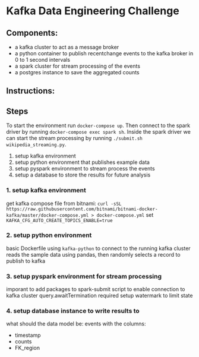 # Kafka Data Engineering Challenge

## Components:
* a kafka cluster to act as a message broker
* a python container to publish recentchange events to the kafka broker in 0 to 1 second intervals
* a spark cluster for stream processing of the events
* a postgres instance to save the aggregated counts

## Instructions:

## Steps
To start the environment run ```docker-compose up```.
Then connect to the spark driver by running ```docker-compose exec spark sh```.
Inside the spark driver we can start the stream processing by running
```./submit.sh wikipedia_streaming.py```. 

1. setup kafka environment
2. setup python environment that publishes example data
3. setup pyspark environment to stream process the events
4. setup a database to store the results for future analysis

### 1. setup kafka environment

get kafka compose file from bitnami:
`curl -sSL https://raw.githubusercontent.com/bitnami/bitnami-docker-kafka/master/docker-compose.yml > docker-compose.yml`
set `KAFKA_CFG_AUTO_CREATE_TOPICS_ENABLE=true`

### 2. setup python environment

basic Dockerfile using `kafka-python` to connect to the running kafka cluster
reads the sample data using pandas, then randomly selects a record
to publish to kafka

### 3. setup pyspark environment for stream processing

imporant to add packages to spark-submit script to enable connection
to kafka cluster
query.awaitTermination required
setup watermark to limit state

### 4. setup database instance to write results to

what should the data model be:
events with the columns:
* timestamp
* counts
* FK_region

